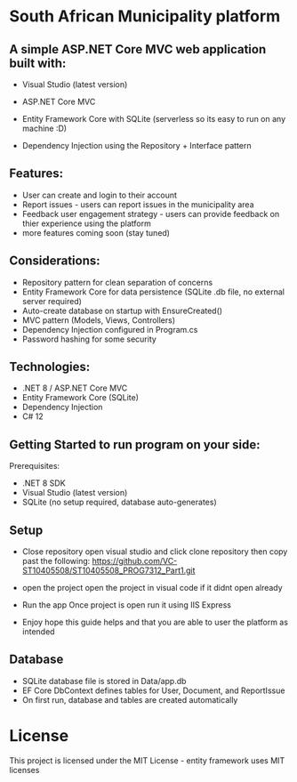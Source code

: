 # South African Municipality platform

## A simple ASP.NET Core MVC web application built with:

- Visual Studio (latest version)

- ASP.NET Core MVC

- Entity Framework Core with SQLite (serverless so its easy to run on any machine :D)

- Dependency Injection using the Repository + Interface pattern

## Features:

- User can create and login to their account
- Report issues - users can report issues in the municipality area
- Feedback user engagement strategy - users can provide feedback on thier experience using the platform
- more features coming soon (stay tuned)

## Considerations:

- Repository pattern for clean separation of concerns
- Entity Framework Core for data persistence (SQLite .db file, no external server required)
- Auto-create database on startup with EnsureCreated()
- MVC pattern (Models, Views, Controllers)
- Dependency Injection configured in Program.cs
- Password hashing for some security



## Technologies: 

- .NET 8 / ASP.NET Core MVC
- Entity Framework Core (SQLite)
- Dependency Injection
- C# 12

## Getting Started to run program on your side: 
Prerequisites:

- .NET 8 SDK
- Visual Studio (latest version)
- SQLite (no setup required, database auto-generates)

## Setup
- Close repository
open visual studio and click clone repository then copy past the following:
https://github.com/VC-ST10405508/ST10405508_PROG7312_Part1.git 

- open the project
open the project in visual code if it didnt open already

- Run the app
Once project is open run it using IIS Express

- Enjoy
hope this guide helps and that you are able to user the platform as intended

## Database

- SQLite database file is stored in Data/app.db
- EF Core DbContext defines tables for User, Document, and ReportIssue
- On first run, database and tables are created automatically

# License

This project is licensed under the MIT License - entity framework uses MIT licenses

